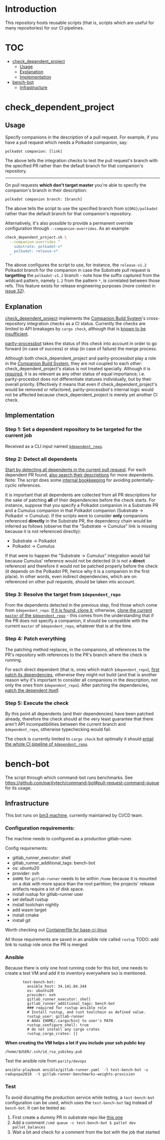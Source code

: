 # Introduction

This repository hosts reusable scripts (that is, scripts which are useful for
many repositories) for our CI pipelines.

# TOC

- [check_dependent_project](#check_dependent_project)
  - [Usage](#check_dependent_project-usage)
  - [Explanation](#check_dependent_project-explanation)
  - [Implementation](#check_dependent_project-implementation)
- [bench-bot](#bench_bot)
  - [Infrastructure](#bench_bot_infra)

# check_dependent_project <a name="check_dependent_project"></a>

## Usage <a name="check_dependent_project-usage"></a>

Specify companions in the description of a pull request. For example, if you
have a pull request which needs a Polkadot companion, say:

```
polkadot companion: [link]
```

The above tells the integration checks to test the pull request's branch with
the specified PR rather than the default branch for that companion's repository.

---

On pull requests **which don't target master** you're able to specify the
companion's branch in their description:

```
polkadot companion branch: [branch]
```

The above tells the script to use the specified branch from `${ORG}/polkadot`
rather than the default branch for that companion's repository.

Alternatively, it's also possible to provide a permanent override configuration
through `--companion-overrides`. As an example:

```bash
check_dependent_project.sh \
  --companion-overrides "
    substrate: polkadot-v*
    polkadot: release-v*
  "
```

The above configures the script to use, for instance, the `release-v1.2`
Polkadot branch for the companion in case the Substrate pull request is
**targetting** the `polkadot-v1.2` branch - note how the suffix captured from
the wildcard pattern, namely `1.2` from the pattern `*`, is correlated between
those refs. This feature exists for release engineering purposes (more context
in [issue 32](https://github.com/paritytech/pipeline-scripts/issues/32)).

## Explanation <a name="check_dependent_project-explanation"></a>

[check_dependent_project](./check_dependent_project.sh) implements the
[Companion Build System](https://github.com/paritytech/parity-processbot/issues/327)'s
cross-repository integration checks as a CI status. Currently the checks are
limited to API breakages by `cargo check`, although that is
[known to be insufficient](https://github.com/paritytech/ci_cd/issues/234).

[parity-processbot](https://github.com/paritytech/parity-processbot) takes the
status of this check into account in order to go forward (in case of success) or
stop (in case of failure) the merge process.

Although both check_dependent_project and parity-processbot play a role in the
[Companion Build System](https://github.com/paritytech/parity-processbot/issues/327),
they are not coupled to each other: check_dependent_project's status is not
treated specially. Although it is
[required](https://github.com/paritytech/parity-processbot#1-required), it is as
relevant as any other status of equal importance; i.e. parity-procesbot does not
differentiate statuses individually, but by their overall priority. Effectively
it means that even if check_dependent_project's would be removed or refactored,
parity-processbot's internal logic would not be affected because
check_dependent_project is merely yet another CI check.

## Implementation <a name="check_dependent_project-implementation"></a>

### Step 1: Set a dependent repository to be targeted for the current job

Received as a CLI input named
[`$dependent_repo`](https://github.com/paritytech/pipeline-scripts/blob/f84c9cc35a2db11b1b77c21ff9a49f47ec31b298/check_dependent_project.sh#L36).

### Step 2: Detect all dependents

[Start by detecting all dependents in the current pull request](https://github.com/paritytech/pipeline-scripts/blob/f84c9cc35a2db11b1b77c21ff9a49f47ec31b298/check_dependent_project.sh#L385-L388).
For each dependent PR found,
[also search their descriptions](https://github.com/paritytech/pipeline-scripts/blob/f84c9cc35a2db11b1b77c21ff9a49f47ec31b298/check_dependent_project.sh#L277)
for more dependents. Note: The script does some
[internal bookkeeping](https://github.com/paritytech/pipeline-scripts/blob/f84c9cc35a2db11b1b77c21ff9a49f47ec31b298/check_dependent_project.sh#L203)
for avoiding potentially-cyclic references.

It is important that all dependents are collected from all PR descriptions for
the sake of patching **all** of their dependencies before the check starts. For
instance, suppose that you specify a Polkadot companion in a Substrate PR and a
Cumulus companion in that Polkadot companion (Substrate -> Polkadot -> Cumulus).
If the scripts were to consider **only** companions referenced **directly** in
the Substrate PR, the dependency chain would be inferred as follows (observe
that the "Substrate -> Cumulus" link is missing because it is not referenced
directly):

- Substrate -> Polkadot
- Polkadot -> Cumulus

If that were to happen the "Substrate -> Cumulus" integration would fail because
Cumulus' reference would not be detected (it is not a **direct** reference) and
therefore it would not be patched properly before the check (it depends on the
Polkadot PR, hence why it is a companion in the first place). In other words,
even indirect dependencies, which are on referenced on other pull requests,
should be taken into account.

### Step 3: Resolve the target from `$dependent_repo`

From the dependents detected in the previous step, find those which come from
`$dependent_repo`.
[If it is found, clone it](https://github.com/paritytech/pipeline-scripts/blob/f84c9cc35a2db11b1b77c21ff9a49f47ec31b298/check_dependent_project.sh#L250);
otherwise,
[clone the current `master` of the `$dependent_repo`](https://github.com/paritytech/pipeline-scripts/blob/f84c9cc35a2db11b1b77c21ff9a49f47ec31b298/check_dependent_project.sh#L392) -
this comes from the understanding that if the PR does not specify a companion,
it should be compatible with the current `master` of `$dependent_repo`, whatever
that is at the time.

### Step 4: Patch everything

The patching method replaces, in the companions, all references to the PR's
repository with references to the PR's branch where the check is running.

For each direct dependent (that is, ones which match `$dependent_repo`),
[first patch its dependencies](https://github.com/paritytech/pipeline-scripts/blob/f84c9cc35a2db11b1b77c21ff9a49f47ec31b298/check_dependent_project.sh#L339),
otherwise they might not build (and that is another reason why it's important to
consider all companions in the description, not only the ones from
`$dependent_repo`). After patching the dependencies,
[patch the dependent itself](https://github.com/paritytech/pipeline-scripts/blob/f84c9cc35a2db11b1b77c21ff9a49f47ec31b298/check_dependent_project.sh#L353).

### Step 5: Execute the check

By this point all dependents (and their dependencies) have been patched already,
therefore the check should at the very least guarantee that there aren't API
incompatibilities between the current branch and `$dependent_repo`, otherwise
typechecking would fail.

The check is currently limited to `cargo check` but optimally it should
[entail the whole CI pipeline of `$dependent_repo`](https://github.com/paritytech/ci_cd/issues/234).

# bench-bot <a name="bench_bot"></a>
The script through which command-bot runs benchmarks. See https://github.com/paritytech/command-bot#pull-request-command-queue for its usage.

## Infrastructure <a name="#bench_bot_infra"></a>

This bot runs on [bm3 machine](https://gitlab.parity.io/parity/devops/-/blob/462e85a44e9c84064a7f91d1402e499e27e07991/inventory.yaml#L485),
currently maintained by CI/CD team.

### Configuration requirements:
The machine needs to configured as a production gitlab-runer.

Config requirements:
  * gitlab_runner_executor: shell
  * gitlab_runner_additional_tags: bench-bot
  * os: ubuntu20
  * provider: ovh
  * `$HOME` for `gitlab-runner` needs to  be within `/home` because it is mounted on a disk with more space than the root partition;
the projects' release artifacts require a lot of disk space.
  * install rustup for gitlab-runner user
  * set default rustup
  * install toolchain nightly
  * add wasm target
  * install cmake
  * install git

Worth checking out [Containerfile for base-ci-linux](https://github.com/paritytech/scripts/tree/master/dockerfiles/base-ci-linux)

All those requirements are saved in an ansible role called `rustup`
TODO: add link to rustup role once the PR is merged

### Ansible
Because there is only one host running code for this bot, one needs to create
a test VM and add it to inventory everywhere `bm3` is mentioned.

```
        test-bench-bot:
          ansible_host: 34.141.84.244
          os: ubuntu20
          provider: ovh
          gitlab_runner_executor: shell
          gitlab_runner_additional_tags: bench-bot
          ### required for rustup ansible role
          # Install rustup, and rust toolchain as defined value.
          rustup_user: gitlab-runner
          # Adds {HOME/.cargo/bin} to user's PATH
          rustup_configure_shell: true
          # do not install any cargo crates
          rustup_cargo_crates: []
```

**When creating the VM helps a lot if you include your ssh public key**
```
/home/$USER/.ssh/id_rsa_yubikey.pub
```

Test the ansible role from `parity/devops`
```
ansible-playbook ansible/gitlab-runner.yaml  -l test-bench-bot -u radupopa2010  -t gitlab-runner-benchmarks-weights-provision
```

### Test

To avoid disrupting the production service while testing, a `test-bench-bot` configuration can be used, 
which uses the `test-bench-bot` tag instead of `bench-bot`. It can be tested as:

1. First create a dummy PR in substrate repo like [this one](https://github.com/paritytech/substrate/pull/11566)
2. Add a comment `/cmd queue -c test-bench-bot $ pallet dev pallet_balances`
3. Wait a bit and check for a comment from the bot with the job that started

